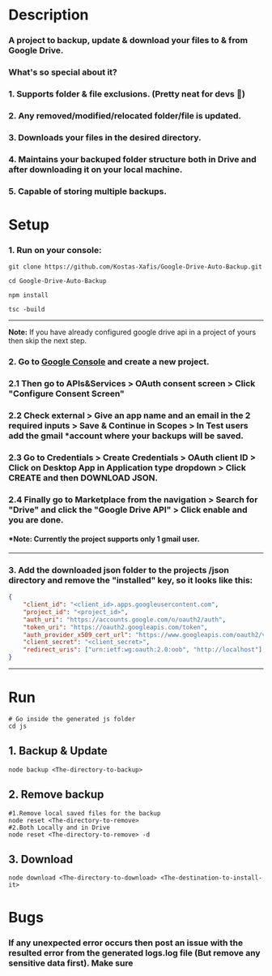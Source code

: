 # **Description**
### A project to backup, update & download your files to & from Google Drive.
### What's so special about it? 
### 1. Supports folder & file **exclusions**. (Pretty neat for devs 🧡)
### 2. Any removed/modified/relocated folder/file is **updated**.
### 3. **Downloads** your files in the desired directory. 
### 4. **Maintains** your backuped folder structure both in Drive and after downloading it on your local machine.
### 5. Capable of storing **multiple** backups.

# **Setup**
### **1.** Run on your console:
    git clone https://github.com/Kostas-Xafis/Google-Drive-Auto-Backup.git

    cd Google-Drive-Auto-Backup

    npm install

    tsc -build
---
**Note:** If you have already configured google drive api in a project of yours then skip the next step.
### **2.** Go to [Google Console](https://console.cloud.google.com/ "https://console.cloud.google.com/") and create a new project.
### **2.1** Then go to APIs&Services **>** OAuth consent screen **>** **Click** "Configure Consent Screen" 
### **2.2**  **Check** external **>** Give an app name and an email in the 2 required inputs **>** Save & Continue in Scopes **>** In Test users add the gmail *account where your backups will be saved.
### **2.3** Go to Credentials **>** Create Credentials **>** OAuth client ID **>** **Click** on Desktop App in Application type dropdown **>** **Click** CREATE and then DOWNLOAD JSON.
### **2.4** Finally go to **Marketplace** from the navigation **>** **Search** for "Drive" and click the "Google Drive API" **>** **Click** enable and you are done.
#### ***Note:** Currently the project supports only 1 gmail user.
---
### **3.** Add the downloaded json folder to the projects /json directory and remove the **"installed"** key, so it looks like this:
```json
{
    "client_id": "<client_id>.apps.googleusercontent.com",
    "project_id": "<project_id>",
    "auth_uri": "https://accounts.google.com/o/oauth2/auth",
    "token_uri": "https://oauth2.googleapis.com/token",
    "auth_provider_x509_cert_url": "https://www.googleapis.com/oauth2/v1/certs",
    "client_secret": "<client_secret>",
    "redirect_uris": ["urn:ietf:wg:oauth:2.0:oob", "http://localhost"]
}
```
---
# **Run**
    # Go inside the generated js folder
    cd js

## **1. Backup & Update**
    node backup <The-directory-to-backup>

## **2. Remove backup**
    #1.Remove local saved files for the backup
    node reset <The-directory-to-remove>
    #2.Both Locally and in Drive
    node reset <The-directory-to-remove> -d
## **3. Download**
    node download <The-directory-to-download> <The-destination-to-install-it>

# **Bugs**
### If any unexpected **error** occurs then post an issue with the resulted error from the generated **logs.log** file (But remove any sensitive data first). Make sure
